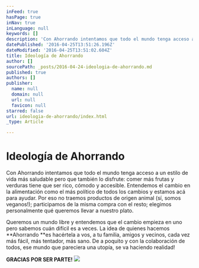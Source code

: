 ```yaml
---
inFeed: true
hasPage: true
inNav: true
inLanguage: null
keywords: []
description: 'Con Ahorrando intentamos que todo el mundo tenga acceso a un estilo de vida más saludable pero que también lo disfrute: comer más frutas y verduras tiene que ser rico, cómodo y accesible. Entendemos el cambio en la alimentación como el más político de todos los cambios y estamos acá para ayudar. Por eso no traemos productos de origen animal (sí, somos veganos!); participamos de la misma compra con el resto; elegimos personalmente qué queremos llevar a nuestro plato.'
datePublished: '2016-04-25T13:51:26.196Z'
dateModified: '2016-04-25T13:51:02.604Z'
title: Ideología de Ahorrando
author: []
sourcePath: _posts/2016-04-24-ideologia-de-ahorrando.md
published: true
authors: []
publisher:
  name: null
  domain: null
  url: null
  favicon: null
starred: false
url: ideologia-de-ahorrando/index.html
_type: Article

---
```

# Ideología de Ahorrando

Con Ahorrando intentamos que todo el mundo tenga acceso a un estilo de vida más saludable pero que también lo disfrute: comer más frutas y verduras tiene que ser rico, cómodo y accesible. Entendemos el cambio en la alimentación como el más político de todos los cambios y estamos acá para ayudar. Por eso no traemos productos de origen animal (sí, somos veganos!); participamos de la misma compra con el resto; elegimos personalmente qué queremos llevar a nuestro plato.

Queremos un mundo libre y entendemos que el cambio empieza en uno pero sabemos cuán difícil es a veces. La idea de quienes hacemos **Ahorrando **es hacértela a vos, a tu familia, amigos y vecinos, cada vez más fácil, más tentador, más sano. De a poquito y con la colaboración de todos, ese mundo que pareciera una utopía, se va haciendo realidad!

**GRACIAS POR SER PARTE!**
![](https://the-grid-user-content.s3-us-west-2.amazonaws.com/a0419a04-123f-4b4c-90ee-a8665198f7e5.jpg)